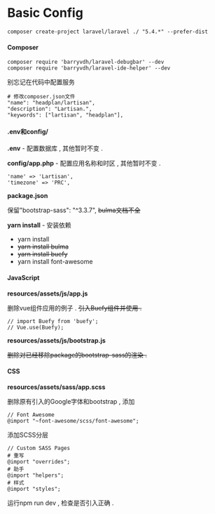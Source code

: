 # Basic Config

```
composer create-project laravel/laravel ./ "5.4.*" --prefer-dist
```

#### Composer

```
composer require 'barryvdh/laravel-debugbar' --dev
composer require 'barryvdh/laravel-ide-helper' --dev
```

别忘记在代码中配置服务

```
# 修改composer.json文件
"name": "headplan/lartisan",
"description": "Lartisan.",
"keywords": ["lartisan", "headplan"],
```

#### .env和config/

**.env** - 配置数据库 , 其他暂时不变 .

**config/app.php** - 配置应用名称和时区 , 其他暂时不变 .

```
'name' => 'Lartisan',
'timezone' => 'PRC',
```

**package.json**

保留"bootstrap-sass": "^3.3.7", ~~bulma文档不全~~

**yarn install** - 安装依赖

* yarn install
* ~~yarn install bulma~~
* ~~yarn install buefy~~
* yarn install font-awesome

#### JavaScript

**resources/assets/js/app.js**

删除vue组件应用的例子 . ~~引入Buefy组件并使用 .~~

```
// import Buefy from 'buefy';
// Vue.use(Buefy);
```

**resources/assets/js/bootstrap.js**

~~删除对已经移除package的bootstrap-sass的渲染 .~~

#### CSS

**resources/assets/sass/app.scss**

删除原有引入的Google字体和bootstrap , 添加

```
// Font Awesome
@import "~font-awesome/scss/font-awesome";
```

添加SCSS分层

```
// Custom SASS Pages
# 重写
@import "overrides";
# 助手
@import "helpers";
# 样式
@import "styles";
```

运行npm run dev , 检查是否引入正确 .

